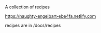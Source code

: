 A collection of recipes

https://naughty-engelbart-ebe4fa.netlify.com


recipes are in /docs/recipes